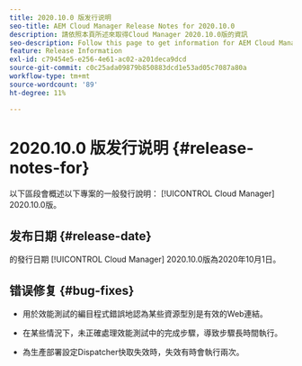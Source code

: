 ```yaml
---
title: 2020.10.0 版发行说明
seo-title: AEM Cloud Manager Release Notes for 2020.10.0
description: 請依照本頁所述來取得Cloud Manager 2020.10.0版的資訊
seo-description: Follow this page to get information for AEM Cloud Manager Release 2020.10.0
feature: Release Information
exl-id: c79454e5-e256-4e61-ac02-a201deca9dcd
source-git-commit: c0c25ada09879b850883dcd1e53ad05c7087a80a
workflow-type: tm+mt
source-wordcount: '89'
ht-degree: 11%

---
```


# 2020.10.0 版发行说明 {#release-notes-for}

以下區段會概述以下專案的一般發行說明： [!UICONTROL Cloud Manager] 2020.10.0版。

## 发布日期 {#release-date}

的發行日期 [!UICONTROL Cloud Manager] 2020.10.0版為2020年10月1日。

## 错误修复 {#bug-fixes}

* 用於效能測試的編目程式錯誤地認為某些資源型別是有效的Web連結。

* 在某些情況下，未正確處理效能測試中的完成步驟，導致步驟長時間執行。

* 為生產部署設定Dispatcher快取失效時，失效有時會執行兩次。
